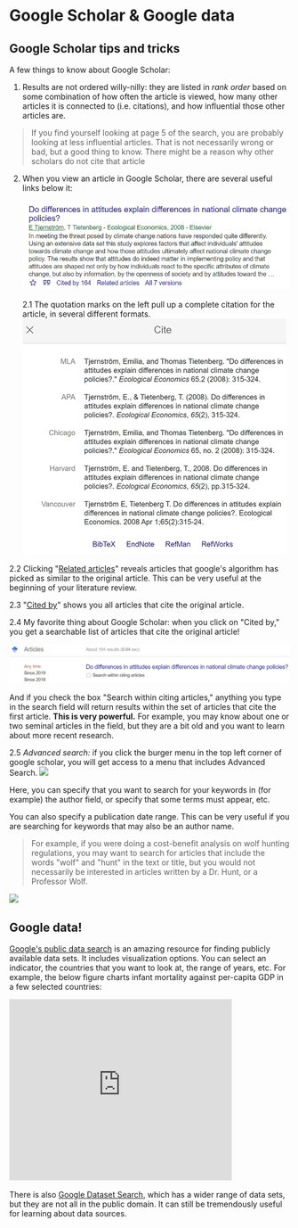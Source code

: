 # Google Scholar & Google data

## Google Scholar tips and tricks

A few things to know about Google Scholar:

1. Results are not ordered willy-nilly: they are listed in _rank order_ based
on some combination of how often the article is viewed, how many other
articles it is connected to (i.e. citations), and how influential those
other articles are.
> If you find yourself looking at page 5 of the search, you are probably looking at less influential articles. That is not necessarily wrong or bad, but a good thing to know. There might be a reason why other scholars do not cite that article

2. When you view an article in Google Scholar, there are several useful
links below it:<br>  
[![Google Scholar](img/google_scholar1.jpg)](https://scholar.google.com/scholar?lookup=0&q=Do+differences+in+attitudes+explain+differences+in+national+climate+change+policies%3F&hl=en&as_sdt=0,5)<br>  
  2.1 The quotation marks on the left pull up a complete citation for the article, in several different formats.<br>
  ![Google Scholar](img/google_scholar2.jpg)  

  2.2 Clicking "[Related articles](https://scholar.google.com/scholar?q=related:oLeukJQbX4kJ:scholar.google.com/&scioq=Do+differences+in+attitudes+explain+differences+in+national+climate+change+policies%3F&hl=en&as_sdt=0,5)" reveals articles that google's algorithm has picked as similar to the original article. This can be very useful at the beginning of your literature review.  

  2.3 "[Cited by](https://scholar.google.com/scholar?cites=9898660830880118688&as_sdt=2005&sciodt=0,5&hl=en)" shows you all articles that cite the original article.

  2.4 My favorite thing about Google Scholar: when you click on "Cited by," you get a searchable list of articles that cite the original article!

  ![Google Scholar](img/google_scholar3.jpg)

  And if you check the box "Search within citing articles," anything you type
    in the search field will return results within the set of articles
    that cite the first article. **This is very powerful.** For example, you may know about one or two seminal articles in the field, but they are a bit old and you want to learn about more recent research.

  2.5 _Advanced search:_ if you click the burger menu in the top left corner of google scholar, you will get access to a menu that includes Advanced Search.
  ![](https://www.dropbox.com/s/15i3626ldc9wlrt/gs3.png?dl=1)

  Here, you can specify that you want to search for your keywords in (for example) the author field, or specify that some terms must appear, etc.

  You can also specify a publication date range. This can be very useful if you are searching for keywords that may also be an author name.
   > For example, if you were doing a cost-benefit analysis on wolf hunting regulations, you may want to search for articles that include the words "wolf" and "hunt" in the text or title, but you would not necessarily be interested in articles written by a Dr. Hunt, or a Professor Wolf.

![](https://www.dropbox.com/s/9sj4exvwki0fsnj/gs4.png?dl=1)



## Google data!

[Google's public data
search](https://www.google.com/publicdata/directory) is an amazing resource for finding publicly available data sets. It includes visualization options. You can select an indicator, the countries that you want to look at, the range of years, etc. For example, the below figure charts infant mortality against per-capita GDP in a few selected countries:

<iframe width="400" height="325" frameborder="0" scrolling="no" marginwidth="0" marginheight="0" src="https://www.google.com/publicdata/embed?ds=ife8n327iup1s_&amp;ctype=b&amp;strail=false&amp;bcs=d&amp;nselm=h&amp;met_x=indicator_136706&amp;scale_x=lin&amp;ind_x=false&amp;met_y=indicator_57206&amp;scale_y=lin&amp;ind_y=false&amp;met_c=indicator_57206&amp;scale_c=lin&amp;ind_c=false&amp;met_s=indicator_57206&amp;scale_s=lin&amp;ind_s=false&amp;idim=country:2103:4103:10403:20003:22103:7703:1603:4003:4703:5803:13603:15103:6303&amp;ifdim=country&amp;tunit=Y&amp;pit=1379048400000&amp;hl=en_US&amp;dl=en_US&amp;ind=false&amp;icfg&amp;iconSize=0.5">
</iframe>

There is also [Google Dataset Search](https://toolbox.google.com/datasetsearch), which has a wider range of data sets, but they are not all in the public domain. It can still be tremendously useful for learning about data sources.
